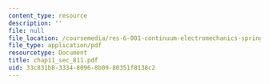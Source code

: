 ```yaml
---
content_type: resource
description: ''
file: null
file_location: /coursemedia/res-6-001-continuum-electromechanics-spring-2009/33c831b8333480968b0980351f8138c2_chap11_sec_811.pdf
file_type: application/pdf
resourcetype: Document
title: chap11_sec_811.pdf
uid: 33c831b8-3334-8096-8b09-80351f8138c2
---
```

